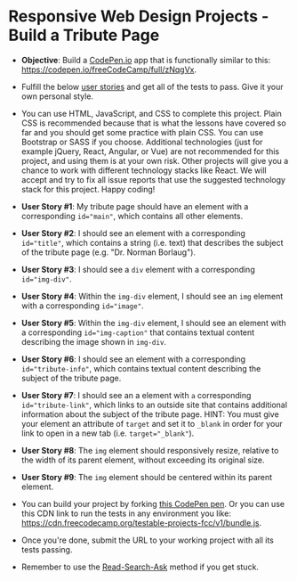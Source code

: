 # Responsive Web Design Projects - Build a Tribute Page

- **Objective**: Build a [CodePen.io](https://codepen.io/) app that is functionally similar to this: https://codepen.io/freeCodeCamp/full/zNqgVx.

- Fulfill the below [user stories](https://en.wikipedia.org/wiki/User_story) and get all of the tests to pass. Give it your own personal style.

- You can use HTML, JavaScript, and CSS to complete this project. Plain CSS is recommended because that is what the lessons have covered so far and you should get some practice with plain CSS. You can use Bootstrap or SASS if you choose. Additional technologies (just for example jQuery, React, Angular, or Vue) are not recommended for this project, and using them is at your own risk. Other projects will give you a chance to work with different technology stacks like React. We will accept and try to fix all issue reports that use the suggested technology stack for this project. Happy coding!

- **User Story #1**: My tribute page should have an element with a corresponding `id="main"`, which contains all other elements.

- **User Story #2**: I should see an element with a corresponding `id="title"`, which contains a string (i.e. text) that describes the subject of the tribute page (e.g. "Dr. Norman Borlaug").

- **User Story #3**: I should see a `div` element with a corresponding `id="img-div"`.

- **User Story #4**: Within the `img-div` element, I should see an `img` element with a corresponding `id="image"`.

- **User Story #5**: Within the `img-div` element, I should see an element with a corresponding `id="img-caption"` that contains textual content describing the image shown in `img-div`.

- **User Story #6**: I should see an element with a corresponding `id="tribute-info"`, which contains textual content describing the subject of the tribute page.

- **User Story #7**: I should see an a element with `a` corresponding `id="tribute-link"`, which links to an outside site that contains additional information about the subject of the tribute page. HINT: You must give your element an attribute of `target` and set it to `_blank` in order for your link to open in a new tab (i.e. `target="_blank"`).

- **User Story #8**: The `img` element should responsively resize, relative to the width of its parent element, without exceeding its original size.

- **User Story #9**: The `img` element should be centered within its parent element.

- You can build your project by forking [this CodePen pen](http://codepen.io/freeCodeCamp/pen/MJjpwO). Or you can use this CDN link to run the tests in any environment you like: https://cdn.freecodecamp.org/testable-projects-fcc/v1/bundle.js.

- Once you're done, submit the URL to your working project with all its tests passing.

- Remember to use the [Read-Search-Ask](https://forum.freecodecamp.org/t/how-to-get-help-when-you-are-stuck/19514) method if you get stuck.
